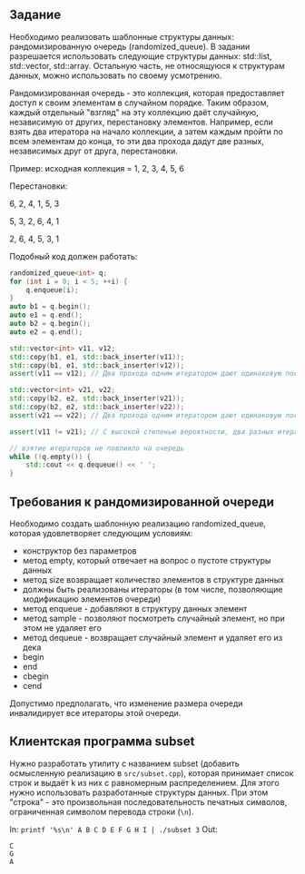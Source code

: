 ## Задание
Необходимо реализовать шаблонные структуры данных: рандомизированную очередь (randomized_queue). В задании разрешается использовать следующие структуры данных: std::list, std::vector, std::array. Остальную часть, не относящуюся к структурам данных, можно использовать по своему усмотрению.

Рандомизированная очередь - это коллекция, которая предоставляет доступ к своим элементам в случайном порядке. Таким образом, каждый отдельный "взгляд" на эту коллекцию даёт случайную, независимую от других, перестановку элементов.
Например, если взять два итератора на начало коллекции, а затем каждым пройти по всем элементам до конца, то эти два прохода дадут две разных, независимых друг от друга, перестановки.

Пример: исходная коллекция = 1, 2, 3, 4, 5, 6

Перестановки:

6, 2, 4, 1, 5, 3

5, 3, 2, 6, 4, 1

2, 6, 4, 5, 3, 1

Подобный код должен работать:
```cpp
randomized_queue<int> q;
for (int i = 0; i < 5; ++i) {
    q.enqueue(i);
}
auto b1 = q.begin();
auto e1 = q.end();
auto b2 = q.begin();
auto e2 = q.end();

std::vector<int> v11, v12;
std::copy(b1, e1, std::back_inserter(v11));
std::copy(b1, e1, std::back_inserter(v12));
assert(v11 == v12); // Два прохода одним итератором дают одинаковую последовательность

std::vector<int> v21, v22;
std::copy(b2, e2, std::back_inserter(v21));
std::copy(b2, e2, std::back_inserter(v22));
assert(v21 == v22); // Два прохода одним итератором дают одинаковую последовательность

assert(v11 != v21); // С высокой степенью вероятности, два разных итератора задают разные последовательности

// взятие итераторов не повлияло на очередь
while (!q.empty()) {
    std::cout << q.dequeue() << ' ';
}
```

## Требования к рандомизированной очереди
Необходимо создать шаблонную реализацию randomized_queue, которая удовлетворяет следующим условиям:
* конструктор без параметров
* метод empty, который отвечает на вопрос о пустоте структуры данных
* метод size возвращает количество элементов в структуре данных
* должны быть реализованы итераторы (в том числе, позволяющие модификацию элементов очереди)
* метод enqueue - добавляют в структуру данных элемент
* метод sample - позволяют посмотреть случайный элемент, но при этом не удаляет его
* метод dequeue - возвращает случайный элемент и удаляет его из дека
* begin
* end
* cbegin
* cend

Допустимо предполагать, что изменение размера очереди инвалидирует все итераторы этой очереди.

## Клиентская программа subset
Нужно разработать утилиту с названием subset (добавить осмысленную реализацию в `src/subset.cpp`), которая принимает список строк и выдаёт k из них с равномерным распределением. Для этого нужно использовать разработанные структуры данных. При этом "строка" - это произвольная последовательность печатных символов, ограниченная символом перевода строки (`\n`).

In: `printf '%s\n' A B C D E F G H I | ./subset 3`
Out:
```
C
G
A
```
